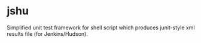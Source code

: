 # jshu
Simplified unit test framework for shell script which produces junit-style xml results file (for Jenkins/Hudson).
